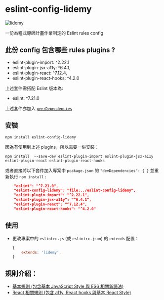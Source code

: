 # eslint-config-lidemy

[![lidemy](https://process.fs.teachablecdn.com/ADNupMnWyR7kCWRvm76Laz/resize=height:120/https://www.filepicker.io/api/file/a8fY8pGRSbWi2WNX6QIu)](https://github.com/Lidemy/mentor-program-5th)


一份為程式導師計畫作業制定的 Eslint rules config

## 此份 config 包含哪些 rules plugins ?

- eslint-plugin-import: ^2.22.1
- eslint-plugin-jsx-a11y: ^6.4.1,
- eslint-plugin-react: ^7.12.4,
- eslint-plugin-react-hooks: ^4.2.0

上述套件需搭配 Eslint 版本為: 
- eslint: ^7.21.0 

上述套件亦加入 [`peerDependencies`](./package.json)

## 安裝

```
npm install eslint-config-lidemy 
```

因為有使用到上述 plugins，所以需要一併安裝：

```
npm install  --save-dev eslint-plugin-import eslint-plugin-jsx-a11y eslint-plugin-react eslint-plugin-react-hooks
```

或者直接將以下套件加入專案中 `pcakage.json` 的 `"devDependencies": { }` 並重新執行 `npm install` :

```json
    "eslint": "^7.21.0",
    "eslint-config-lidemy": "file:../eslint-config-lidemy",
    "eslint-plugin-import": "^2.22.1",
    "eslint-plugin-jsx-a11y": "^6.4.1",
    "eslint-plugin-react": "^7.12.4",
    "eslint-plugin-react-hooks": "^4.2.0"
```

## 使用

- 更改專案中的 `eslintrc.js` (或 `eslintrc.json`) 的 `extends` 配置：

    ```javascript
    {
        extends: 'lidemy',
    }
    ```

## 規則介紹：

- [基本規則 (包含基本 JavaScript Style 與 ES6 相關新語法)](./rules/base)
- [React 相關規則 (包含 a11y, React hooks 與基本 React Style)](./rules/react)